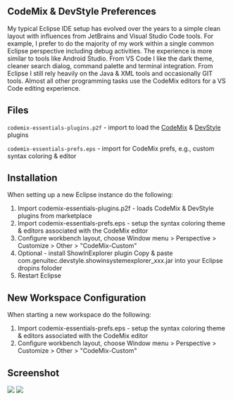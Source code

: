 ## CodeMix & DevStyle Preferences
My typical Eclipse IDE setup has evolved over the years to a simple clean 
layout with influences from JetBrains and Visual Studio Code tools. 
For example, I prefer to do the majority of my work within a single 
common Eclipse perspective including debug activities. The experience is 
more similar to tools like Android Studio. From VS Code I like the dark theme, 
cleaner search dialog, command palette and terminal integration. From Eclipse 
I still rely heavily on the Java & XML tools and occasionally GIT tools. Almost 
all other programming tasks use the CodeMix editors for a VS Code editing 
experience.

## Files

`codemix-essentials-plugins.p2f` - import to load the [CodeMix](https://marketplace.eclipse.org/content/codemix) & [DevStyle](https://marketplace.eclipse.org/content/darkest-dark-theme-devstyle) plugins

`codemix-essentials-prefs.eps` - import for CodeMix prefs, e.g., custom syntax coloring & editor 

## Installation
When setting up a new Eclipse instance do the following:
1. Import codemix-essentials-plugins.p2f - loads CodeMix & DevStyle plugins from marketplace
2. Import codemix-essentials-prefs.eps - setup the syntax coloring theme & editors associated with the CodeMix editor
3. Configure workbench layout, choose 
   Window menu > Perspective > Customize > Other > "CodeMix-Custom"
4. Optional - install ShowInExplorer plugin
   Copy & paste com.genuitec.devstyle.showinsystemexplorer_xxx.jar into your Eclipse dropins foloder
5. Restart Eclipse 

## New Workspace Configuration
When starting a new workspace do the following: 
1. Import codemix-essentials-prefs.eps - setup the syntax coloring theme & editors associated with the CodeMix editor
2. Configure workbench layout, choose 
   Window menu > Perspective > Customize > Other > "CodeMix-Custom"

## Screenshot
![](https://content.screencast.com/users/wparrott/folders/Snagit/media/a577ff03-ef9f-4f37-bf66-7a489eb2cc05/2018-04-23_13-13-03.png) 
![](https://https://github.com/wayneparrott/eclipse-configuration/docs/codemix-perspective.png) 
